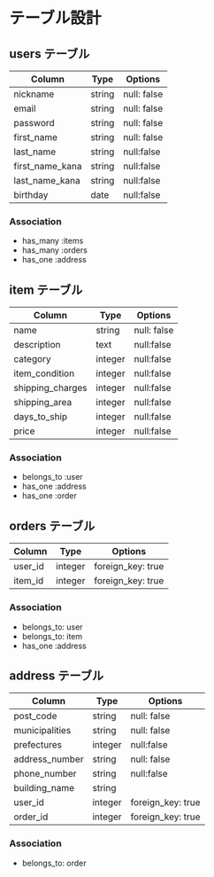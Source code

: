# テーブル設計

## users テーブル

| Column        | Type   | Options     |
| --------      | ------ | ----------- |
| nickname      | string | null: false |
| email         | string | null: false |
| password      | string | null: false |
|first_name     | string | null: false |
|last_name      | string | null:false  |
|first_name_kana| string |null:false   |
|last_name_kana | string |null:false   |
|birthday       | date   | null:false  |

### Association

- has_many :items
- has_many :orders
- has_one  :address

## item テーブル

| Column         | Type       |  Options    |
| ------         | ------     | ----------- |
| name           | string     | null: false |
| description    | text       | null:false  |
|category        | integer    | null:false  |
|item_condition  | integer    | null:false  |
|shipping_charges| integer    | null:false  |
|shipping_area   | integer    | null:false  |
|days_to_ship    | integer    | null:false  |
|price           | integer    |null:false  |


### Association

- belongs_to :user 
- has_one    :address
- has_one    :order


## orders テーブル

| Column   | Type    | Options           |
| ------   | ------  | -----------       |
|user_id   |integer  | foreign_key: true |
|item_id   |integer  | foreign_key: true|


### Association

- belongs_to: user
- belongs_to: item
- has_one   :address

## address テーブル

| Column        | Type    | Options         |
| ------        | ------  | -----------     |
| post_code     | string  | null: false     |
|municipalities |string   | null: false     |
|prefectures    |integer  |null:false       |
|address_number |string   | null: false     |
|phone_number   |string   | null:false      |
|building_name  |string   |                 |
|user_id        |integer  |foreign_key: true|
|order_id       |integer  |foreign_key: true|

### Association

- belongs_to: order
